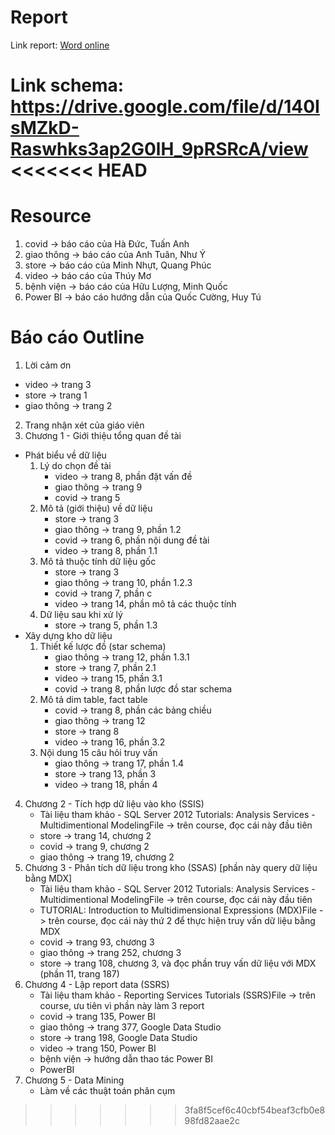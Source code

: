 # Report
Link report: [Word online](https://uithcm-my.sharepoint.com/:w:/r/personal/19521788_ms_uit_edu_vn/_layouts/15/Doc.aspx?sourcedoc=%7BA3193128-1AB2-4819-B4C1-82F2D1779198%7D&file=T%C3%A0i%20li%E1%BB%87u1.docx&wdOrigin=OFFICECOM-WEB.MAIN.REC&ct=1631605577877&action=default&mobileredirect=true)

Link schema: https://drive.google.com/file/d/140IsMZkD-Raswhks3ap2G0lH_9pRSRcA/view
<<<<<<< HEAD
=======
# Resource
1. covid -> báo cáo của Hà Đức, Tuấn Anh
2. giao thông -> báo cáo của Anh Tuân, Như Ý
3. store -> báo cáo của Minh Nhựt, Quang Phúc
4. video -> báo cáo của Thúy Mơ
5. bệnh viện -> báo cáo của Hữu Lượng, Minh Quốc
6. Power BI -> báo cáo hướng dẫn của Quốc Cường, Huy Tú

# Báo cáo Outline
1. Lời cảm ơn 
+ video -> trang 3
+ store -> trang 1
+ giao thông -> trang 2
2. Trang nhận xét của giáo viên
3. Chương 1 - Giới thiệu tổng quan đề tài
  + Phát biểu về dữ liệu
     1. Lý do chọn đề tài
        + video -> trang 8, phần đặt vấn đề
        + giao thông -> trang 9
        + covid -> trang 5
     2. Mô tả (giới thiệu) về dữ liệu
        + store -> trang 3
        + giao thông -> trang 9, phần 1.2
        + covid -> trang 6, phần nội dung đề tài
        + video -> trang 8, phần 1.1
     3. Mô tả thuộc tính dữ liệu gốc
        + store -> trang 3
        + giao thông -> trang 10, phần 1.2.3
        + covid -> trang 7, phần c
        + video -> trang 14, phần mô tả các thuộc tính
     4. Dữ liệu sau khi xử lý
        + store -> trang 5, phần 1.3
  + Xây dựng kho dữ liệu
    1. Thiết kế lược đồ (star schema)
        + giao thông -> trang 12, phần 1.3.1
        + store -> trang 7, phần 2.1
        + video -> trang 15, phần 3.1
        + covid -> trang 8, phần lược đồ star schema
    2. Mô tả dim table, fact table
        + covid -> trang 8, phần các bảng chiều
        + giao thông -> trang 12
        + store -> trang 8
        + video -> trang 16, phần 3.2
    3. Nội dung 15 câu hỏi truy vấn
        + giao thông -> trang 17, phần 1.4
        + store -> trang 13, phần 3
        + video -> trang 18, phần 4
4. Chương 2 - Tích hợp dữ liệu vào kho (SSIS)
    + Tài liệu tham khảo - SQL Server 2012 Tutorials: Analysis Services - Multidimentional ModelingFile -> trên course, đọc cái này đầu tiên
    + store -> trang 14, chương 2
    + covid -> trang 9, chương 2
    + giao thông -> trang 19, chương 2
5. Chương 3 - Phân tích dữ liệu trong kho (SSAS) [phần này query dữ liệu bằng MDX]
    + Tài liệu tham khảo - SQL Server 2012 Tutorials: Analysis Services - Multidimentional ModelingFile -> trên course, đọc cái này đầu tiên
    + TUTORIAL: Introduction to Multidimensional Expressions (MDX)File -> trên course, đọc cái này thứ 2 để thực hiện truy vấn dữ liệu bằng MDX
    + covid -> trang 93, chương 3
    + giao thông -> trang 252, chương 3
    + store -> trang 108, chương 3, và đọc phần truy vấn dữ liệu với MDX (phần 11, trang 187)
6. Chương 4 - Lập report data (SSRS)
    + Tài liệu tham khảo - Reporting Services Tutorials (SSRS)File -> trên course, ưu tiên vì phần này làm 3 report
    + covid -> trang 135, Power BI
    + giao thông -> trang 377, Google Data Studio
    + store -> trang 198, Google Data Studio
    + video -> trang 150, Power BI
    + bệnh viện -> hướng dẫn thao tác Power BI
    + PowerBI
7. Chương 5 - Data Mining
    + Làm về các thuật toán phân cụm
>>>>>>> 3fa8f5cef6c40cbf54beaf3cfb0e898fd82aae2c
